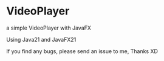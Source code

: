 # VideoPlayer
a simple VideoPlayer with JavaFX

Using Java21 and JavaFX21

If you find any bugs, please send an issue to me, Thanks XD
